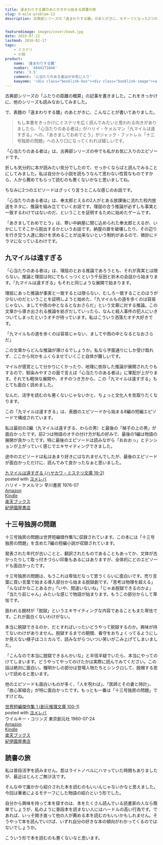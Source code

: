 ```yaml
---
title: 遠まわりする雛のあとがきから始まる読書の旅
slug: 9-mile-problem-13
description: 古典部シリーズの「遠まわりする雛」のあとがきに、モチーフとなった2つのエピソードが紹介されていました。図書館で借りて読んでみたら面白かったです。こうやって他の人がオススメしている本を読んで読書の幅を広げるのも悪くないなと思いました。


featuredimage: images/cover/book.jpg
date: 2015-07-22
lastmod: 2016-02-17
tags: 
    - ミステリ
    - 小説
product:
    name: '遠まわりする雛'
    number: '4044271046'
    rate: '3.5'
    comment: '心当たりのある者はがお気に入り'
    kaeyome: '<div class="booklink-box"><div class="booklink-image"><a href="http://www.amazon.co.jp/exec/obidos/asin/4044271046/illusionspace-22/" target="_blank" ><img src="http://ecx.images-amazon.com/images/I/51Qxx1gXbGL._SL160_.jpg" style="border: none;" /></a></div><div class="booklink-info"><div class="booklink-name"><a href="http://www.amazon.co.jp/exec/obidos/asin/4044271046/illusionspace-22/" target="_blank" >遠まわりする雛 (角川文庫)</a><div class="booklink-powered-date">posted with <a href="http://yomereba.com" rel="nofollow" target="_blank">ヨメレバ</a></div></div><div class="booklink-detail">米澤 穂信 角川書店(角川グループパブリッシング) 2010-07-24    </div><div class="booklink-link2"><div class="shoplinkamazon"><a href="http://www.amazon.co.jp/exec/obidos/asin/4044271046/illusionspace-22/" target="_blank" >Amazon</a></div><div class="shoplinkkindle"><a href="http://www.amazon.co.jp/exec/obidos/ASIN/B009PKN0DK/illusionspace-22/" target="_blank" >Kindle</a></div><div class="shoplinkrakuten"><a href="http://hb.afl.rakuten.co.jp/hgc/11acbc01.369b1bf6.11acbc02.cabf9fe9/?pc=http%3A%2F%2Fbooks.rakuten.co.jp%2Frb%2F6506320%2F%3Fscid%3Daf_ich_link_urltxt%26m%3Dhttp%3A%2F%2Fm.rakuten.co.jp%2Fev%2Fbook%2F" target="_blank" >楽天ブックス</a></div>                  	  <div class="shoplinkkino"><a href="http://ck.jp.ap.valuecommerce.com/servlet/referral?sid=3085416&pid=882196163&vc_url=http%3A%2F%2Fwww.kinokuniya.co.jp%2Ff%2Fdsg-01-9784044271046" target="_blank" >紀伊國屋書店<img src="http://ad.jp.ap.valuecommerce.com/servlet/gifbanner?sid=3085416&pid=882196163" height="1" width="1" border="0"></a></div>	  	  	</div></div><div class="booklink-footer"></div></div>'
---
```


古典部シリーズの「ふたりの距離の概算」の記事を書きました。これをきっかけに、他のシリーズも読みなおしてみました。

で、表題の「遠まわりする雛」のあとがきに、こんなことが書いてありました。

<blockquote>
  もし本書をきっかけにミステリを広く読んでみたいと思われる向きがありましたら、「心当たりのある者は」がハリイ・ケメルマン「九マイルは遠すぎる」への、「あきましておめでとう」がジャック・フットレル「十三号独房の問題」への入り口になってくれれば嬉しいです。

</blockquote>
「心当たりのある者は」は、古典部シリーズの中でも私がお気に入りのエピソードです。

折しも気分的に本が読みたい気分でしたので、せっかくならばと読んでみることにしてみました。私は自分から小説を読もうなんて思わない性質なものですから、人から薦めてもらって読むのも悪くないかなと思いましてね。

ちなみに2つのエピソードはざっくり言うとこんな感じのお話です。

「心当たりのある者は」は、奉太郎とえるの2人がとある放課後に流れた校内放送をネタに、推論を組み立てていくお話です。理屈の合う推論が必ずしも事実と一致するわけではないのだ、ということを証明するために始めたゲームです。

「あきましておめでとう」は、寒い中納屋に閉じ込められた奉太郎とえるが、いかにしてそこから脱出するかというお話です。納屋の扉を破壊したり、その辺りを行き交う人達に助けを求めることが出来ないという制約があるので、微妙にドラマになっているわけです。


## 九マイルは遠すぎる


「心当たりのある者は」は、理屈のとおる推論であろうとも、それが真実とは限らない。推論と理屈は何にでもくっつくという千反田と折木の会話から始まります。「九マイルは遠すぎる」もそれと同じような展開で始まります。

理屈にあった推論が事実と一致するとは限らない、むしろ一致することのほうが少ないのだということを証明しようと始めた、「九マイルもの道を歩くのは容易じゃない、ましてや雨の中となるとなおさらだ」という文章に対する推論。この文章から導き出される推論を紡ぎだしていったら、なんと殺人事件の犯人にいきついてしまったというオチが待っています。私はこういう洒落たオチ大好きです。

「九マイルもの道を歩くのは容易じゃない、ましてや雨の中となるとなおさらだ」

この文章からどんな推論が導けるでしょうか。私なら字面通りにしか受け取れず、ここから何かをふくらませていくこと自体が難しいです。

マイルが感覚として分かりにくかったり、地理に依存した推論が展開されたりもするので、馴染みやすさの面で言えば「心当たりのある者は」に軍配が上がります。それでも軽快な展開や、オチのつき方から、この「九マイルは遠すぎる」もとても面白く読めました。

なんだ、活字を読むのも悪くないじゃないかと、ちょっと文化人を気取りたくなります。

この「九マイルは遠すぎる」は、表題のエピソードから始まる8編の短編エピソードで構成されています。

私は最初の2編（九マイルは遠すぎる、わらの男）と最後の「梯子の上の男」が面白かったです。前2つは物語のオチの付け方が私の好みで、最後の1編は物語の展開が良かったです。特に最後のエピソードは読みながら「おおおっ」とテンションが上がっていく感じでエキサイティングできました。

途中のエピソードは私はあまり好きにはなれませんでしたが、最後のエピソードが面白かっただけに、読んでみて良かったなぁと思いました。

<div class="booklink-box">
<div class="booklink-image"><a href="http://www.amazon.co.jp/exec/obidos/asin/415071102X/illusionspace-22/" target="_blank" ><img alt=""  src="http://ecx.images-amazon.com/images/I/41NPQ80YYTL._SL160_.jpg" style="border: none;" /></a></div>
<div class="booklink-info">
<div class="booklink-name"><a href="http://www.amazon.co.jp/exec/obidos/asin/415071102X/illusionspace-22/" target="_blank" >九マイルは遠すぎる (ハヤカワ・ミステリ文庫 19-2)</a>

<div class="booklink-powered-date">posted with <a href="http://yomereba.com" rel="nofollow" target="_blank">ヨメレバ</a></div>
</div>
<div class="booklink-detail">ハリイ・ケメルマン 早川書房 1976-07    </div>
<div class="booklink-link2">
<div class="shoplinkamazon"><a href="http://www.amazon.co.jp/exec/obidos/asin/415071102X/illusionspace-22/" target="_blank" >Amazon</a></div>
<div class="shoplinkkindle"><a href="http://www.amazon.co.jp/gp/search?keywords=%8B%E3%83%7D%83C%83%8B%82%CD%89%93%82%B7%82%AC%82%E9%20%28%83n%83%84%83J%83%8F%81E%83~%83X%83e%83%8A%95%B6%8C%C9%2019-2%29&#038;__mk_ja_JP=%83J%83%5E%83J%83i&#038;url=node%3D2275256051&#038;tag=illusionspace-22" target="_blank" >Kindle</a></div>
<div class="shoplinkrakuten"><a href="http://hb.afl.rakuten.co.jp/hgc/11acbc01.369b1bf6.11acbc02.cabf9fe9/?pc=http%3A%2F%2Fbooks.rakuten.co.jp%2Frb%2F151686%2F%3Fscid%3Daf_ich_link_urltxt%26m%3Dhttp%3A%2F%2Fm.rakuten.co.jp%2Fev%2Fbook%2F" target="_blank" >楽天ブックス</a></div>
<div class="shoplinkkino"><a href="http://ck.jp.ap.valuecommerce.com/servlet/referral?sid=3085416&#038;pid=882196163&#038;vc_url=http%3A%2F%2Fwww.kinokuniya.co.jp%2Ff%2Fdsg-01-9784150711023" target="_blank" >紀伊國屋書店<img alt=""  src="http://ad.jp.ap.valuecommerce.com/servlet/gifbanner?sid=3085416&#038;pid=882196163" height="1" width="1"></a></div>

</div>
</div>
<div class="booklink-footer"></div>
</div>

## 十三号独房の問題


十三号独房の問題は世界短編傑作集1に収録されています。この本には「十三号独房の問題」を含めた7編の短編小説が収録されています。

発表された年代が古いことと、翻訳されたものであることもあってか、文体が古かったりして取っ付きづらい印象もあるにはありますが、全体的にどのエピソードも面白かったです。

十三号独房の問題は、もうこれは卑怯だなって思うくらいに面白いです。売り言葉に買い言葉で始まる導入部分から始まる脱獄劇です。「思考は物理を超える」「んなばかなことあるか」「いや、間違いないね」「じゃあ脱獄できるのかよ」「当たり前じゃん」みたいな感じで物語が始まります。もうこの部分からして卑怯です。

扱われる題材が「脱獄」というエキサイティングな内容であることもまた卑怯です。これが面白くないわけがない。

本当に脱獄できるのか、だとすればいったいどうやって脱獄するのか。興味が持てないわけがありません。脱獄するまでの期間、看守をおちょくってるようにしか見えない様子はコミカルで、読みながらついつい笑いがこみ上げてしまいました。

「こんなので本当に脱獄できるんかいな」と半信半疑でいたら、本当にやってのけてしまいます。どうやってやってのけたかは実際に読んでみてください。この話は絶対に面白い。種明かしの部分は登場人物たちとシンクロして、脱帽する思いで読めると思います。

他のエピソードも面白いものが多く、「人を呪わば」、「医師とその妻と時計」、「放心家組合」が特に面白かったです。もっとも一番は「十三号独房の問題」ですけどね。

<div class="booklink-box">
<div class="booklink-image"><a href="http://www.amazon.co.jp/exec/obidos/asin/4488100015/illusionspace-22/" target="_blank" ><img alt=""  src="http://ecx.images-amazon.com/images/I/21Z33KSZC6L._SL160_.jpg" style="border: none;" /></a></div>
<div class="booklink-info">
<div class="booklink-name"><a href="http://www.amazon.co.jp/exec/obidos/asin/4488100015/illusionspace-22/" target="_blank" >世界短編傑作集 1 (創元推理文庫 100-1)</a>

<div class="booklink-powered-date">posted with <a href="http://yomereba.com" rel="nofollow" target="_blank">ヨメレバ</a></div>
</div>
<div class="booklink-detail">ウイルキー・コリンズ 東京創元社 1960-07-24    </div>
<div class="booklink-link2">
<div class="shoplinkamazon"><a href="http://www.amazon.co.jp/exec/obidos/asin/4488100015/illusionspace-22/" target="_blank" >Amazon</a></div>
<div class="shoplinkkindle"><a href="http://www.amazon.co.jp/gp/search?keywords=%90%A2%8AE%92Z%95%D2%8C%86%8D%EC%8FW%201%20%28%91n%8C%B3%90%84%97%9D%95%B6%8C%C9%20100-1%29&#038;__mk_ja_JP=%83J%83%5E%83J%83i&#038;url=node%3D2275256051&#038;tag=illusionspace-22" target="_blank" >Kindle</a></div>
<div class="shoplinkrakuten"><a href="http://hb.afl.rakuten.co.jp/hgc/11acbc01.369b1bf6.11acbc02.cabf9fe9/?pc=http%3A%2F%2Fbooks.rakuten.co.jp%2Frb%2F136207%2F%3Fscid%3Daf_ich_link_urltxt%26m%3Dhttp%3A%2F%2Fm.rakuten.co.jp%2Fev%2Fbook%2F" target="_blank" >楽天ブックス</a></div>
<div class="shoplinkkino"><a href="http://ck.jp.ap.valuecommerce.com/servlet/referral?sid=3085416&#038;pid=882196163&#038;vc_url=http%3A%2F%2Fwww.kinokuniya.co.jp%2Ff%2Fdsg-01-9784488100018" target="_blank" >紀伊國屋書店<img alt=""  src="http://ad.jp.ap.valuecommerce.com/servlet/gifbanner?sid=3085416&#038;pid=882196163" height="1" width="1"></a></div>

</div>
</div>
<div class="booklink-footer"></div>
</div>

## 読書の旅


私は普段活字を読みません。昔はライトノベルにハマっていた時期もありましたが、最近はとんとご無沙汰です。

そんな中で誰かから紹介された本を読むのもいいんじゃないかなと思えました。今回は著者によるモチーフにした物語の紹介という形でした。

自分から興味を持って本を探すのは、本をたくさん読んでいる読書家の人なら簡単でしょうが、私のように普段本を読まない人にはハードルの高い行為です。であれば、いっそ開き直って他の人が薦める本を読むのもいいかもしれません。そうやって本を読んでいけば、いずれ自分の好きな本の傾向がわかってくるのではないでしょうか。

こういう形で本を読むのも悪くないなと思います。


  